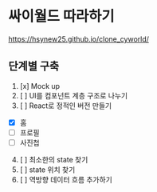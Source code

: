 # 싸이월드 따라하기

https://hsynew25.github.io/clone_cyworld/

## 단계별 구축

1. [x] Mock up
2. [ ] UI를 컴포넌트 계층 구조로 나누기
3. [ ] React로 정적인 버전 만들기

- [x] 홈
- [ ] 프로필
- [ ] 사진첩

4. [ ] 최소한의 state 찾기
5. [ ] state 위치 찾기
6. [ ] 역방향 데이터 흐름 추가하기
